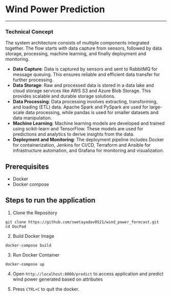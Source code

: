 # Wind Power Prediction

---

### Technical Concept
The system architecture consists of multiple components integrated together.
The flow starts with data capture from sensors, followed by data storage, processing, machine learning, and finally deployment and monitoring.
- **Data Capture**: Data is captured by sensors and sent to RabbitMQ for message queuing. This ensures reliable and efficient data transfer for further processing.
- **Data Storage**: Raw and processed data is stored in a data lake and cloud storage services like AWS S3 and Azure Blob Storage. This provides scalable and durable storage solutions.
- **Data Processing**: Data processing involves extracting, transforming, and loading (ETL) data. Apache Spark and PySpark are used for large-scale data processing, while pandas is used for smaller datasets and data manipulation.
- **Machine Learning**: Machine learning models are developed and trained using scikit-learn and TensorFlow. These models are used for predictions and analytics to derive insights from the data.
- **Deployment and Monitoring**: The deployment pipeline includes Docker for containerization, Jenkins for CI/CD, Terraform and Ansible for infrastructure automation, and Grafana for monitoring and visualization.

## Prerequisites

- Docker
- Docker compose

## Steps to run the application

1. Clone the Repository

```
git clone https://github.com/swetayadav0521/wind_power_forecast.git
cd DocPad

```

2. Build Docker Image

```
docker-compose build

```
3. Run Docker Container

```
docker-compose up

```

4. Open `http://localhost:8000/predict` to access application and predict wind power generated based on attributes

5. Press `CTRL+C` to quit the docker.






